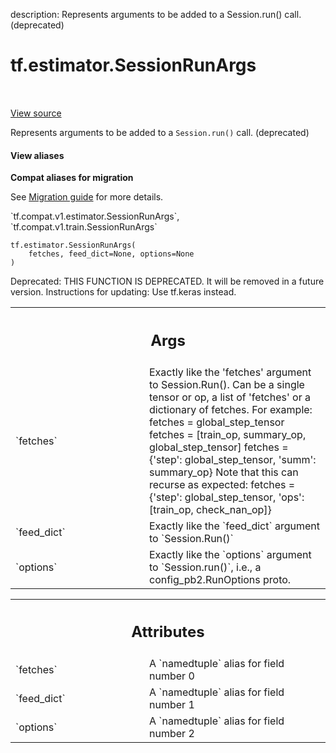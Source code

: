 description: Represents arguments to be added to a Session.run() call. (deprecated)

<div itemscope itemtype="http://developers.google.com/ReferenceObject">
<meta itemprop="name" content="tf.estimator.SessionRunArgs" />
<meta itemprop="path" content="Stable" />
<meta itemprop="property" content="__new__"/>
</div>

# tf.estimator.SessionRunArgs

<!-- Insert buttons and diff -->

<table class="tfo-notebook-buttons tfo-api nocontent" align="left">

</table>

<a target="_blank" class="external" href="/code/stable/tensorflow/python/training/session_run_hook.py">View source</a>



Represents arguments to be added to a `Session.run()` call. (deprecated)

<section class="expandable">
  <h4 class="showalways">View aliases</h4>
  <p>
<b>Compat aliases for migration</b>
<p>See
<a href="https://www.tensorflow.org/guide/migrate">Migration guide</a> for
more details.</p>
<p>`tf.compat.v1.estimator.SessionRunArgs`, `tf.compat.v1.train.SessionRunArgs`</p>
</p>
</section>

<pre class="devsite-click-to-copy prettyprint lang-py tfo-signature-link">
<code>tf.estimator.SessionRunArgs(
    fetches, feed_dict=None, options=None
)
</code></pre>



<!-- Placeholder for "Used in" -->

Deprecated: THIS FUNCTION IS DEPRECATED. It will be removed in a future version.
Instructions for updating:
Use tf.keras instead.

<!-- Tabular view -->
 <table class="responsive fixed orange">
<colgroup><col width="214px"><col></colgroup>
<tr><th colspan="2"><h2 class="add-link">Args</h2></th></tr>

<tr>
<td>
`fetches`<a id="fetches"></a>
</td>
<td>
Exactly like the 'fetches' argument to Session.Run().
Can be a single tensor or op, a list of 'fetches' or a dictionary
of fetches.  For example:
  fetches = global_step_tensor
  fetches = [train_op, summary_op, global_step_tensor]
  fetches = {'step': global_step_tensor, 'summ': summary_op}
Note that this can recurse as expected:
  fetches = {'step': global_step_tensor,
             'ops': [train_op, check_nan_op]}
</td>
</tr><tr>
<td>
`feed_dict`<a id="feed_dict"></a>
</td>
<td>
Exactly like the `feed_dict` argument to `Session.Run()`
</td>
</tr><tr>
<td>
`options`<a id="options"></a>
</td>
<td>
Exactly like the `options` argument to `Session.run()`, i.e., a
config_pb2.RunOptions proto.
</td>
</tr>
</table>





<!-- Tabular view -->
 <table class="responsive fixed orange">
<colgroup><col width="214px"><col></colgroup>
<tr><th colspan="2"><h2 class="add-link">Attributes</h2></th></tr>

<tr>
<td>
`fetches`<a id="fetches"></a>
</td>
<td>
A `namedtuple` alias for field number 0
</td>
</tr><tr>
<td>
`feed_dict`<a id="feed_dict"></a>
</td>
<td>
A `namedtuple` alias for field number 1
</td>
</tr><tr>
<td>
`options`<a id="options"></a>
</td>
<td>
A `namedtuple` alias for field number 2
</td>
</tr>
</table>




